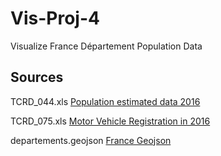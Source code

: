 # Vis-Proj-4
Visualize France Département Population Data

## Sources

TCRD_044.xls [Population estimated data 2016](https://www.insee.fr/fr/statistiques/2012730#tableau-TCRD_044_tab1_departements)

TCRD_075.xls [Motor Vehicle Registration in 2016](https://www.insee.fr/fr/statistiques/2012702#tableau-TCRD_075_tab1_departements)

departements.geojson [France Geojson](https://github.com/gregoiredavid/france-geojson)